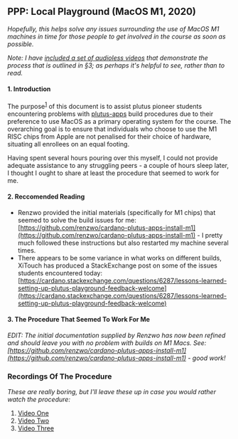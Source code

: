 ## PPP: Local Playground (MacOS M1, 2020)

*Hopefully, this helps solve any issues surrounding the use of MacOS M1 machines in time for those people to get involved in the course as soon as possible.*

*Note: I have [included a set of audioless videos](#videos) that demonstrate the process that is outlined in §3; as perhaps it's helpful to see, rather than to read.*

#### 1. Introduction

The purpose<sup><a href="fn1">1</a></sup> of this document is to assist plutus pioneer students encountering problems with [plutus-apps](https://github.com/input-output-hk/plutus-apps) build procedures due to their preference to use MacOS as a primary operating system for the course. The overarching goal is to ensure that individuals who choose to use the M1 RISC chips from Apple are not penalised for their choice of hardware, situating all enrollees on an equal footing.

Having spent several hours pouring over this myself, I could not provide adequate assistance to any struggling peers - a couple of hours sleep later, I thought I ought to share at least the procedure that seemed to work for me.

#### 2. Reccomended Reading

* Renzwo provided the initial materials (specifically for M1 chips) that seemed to solve the build issues for me: [https://github.com/renzwo/cardano-plutus-apps-install-m1](https://github.com/renzwo/cardano-plutus-apps-install-m1) - I pretty much followed these instructions but also restarted my machine several times.
* There appears to be some variance in what works on different builds, XiTouch has produced a StackExchange post on some of the issues students encountered today: [https://cardano.stackexchange.com/questions/6287/lessons-learned-setting-up-plutus-playground-feedback-welcome](https://cardano.stackexchange.com/questions/6287/lessons-learned-setting-up-plutus-playground-feedback-welcome)

#### 3. The Procedure That Seemed To Work For Me

*EDIT: The initial documentation supplied by Renzwo has now been refined and should leave you with no problem with builds on M1 Macs. See: [https://github.com/renzwo/cardano-plutus-apps-install-m1](https://github.com/renzwo/cardano-plutus-apps-install-m1) - good work!*

<h3 id="videos">Recordings Of The Procedure</h3>

*These are really boring, but I'll leave these up in case you would rather watch the procedure:*

1. [Video One](https://youtu.be/OB0OeveN6Ao)
2. [Video Two](https://youtu.be/QVTmbi1U39Q)
3. [Video Three](https://youtu.be/qyqfmYUqjP8)
